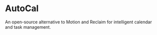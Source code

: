 # AutoCal
An open-source alternative to Motion and Reclaim for intelligent calendar and task management.
